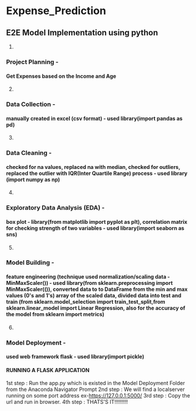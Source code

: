 # Expense_Prediction
## E2E Model Implementation using python
1)
### Project Planning - 
#### Get Expenses based on the Income and Age
2)
### Data Collection - 
#### manually created in excel (csv format) - used library(import pandas as pd)
3)
### Data Cleaning - 
#### checked for na values, replaced na with median, checked for outliers, replaced the outlier with IQR(Inter Quartile Range) process - used library (import numpy as np)
4)
### Exploratory Data Analysis (EDA) - 
#### box plot - library(from matplotlib import pyplot as plt), correlation matrix for checking strength of two variables - used library(import seaborn as sns)
5)
### Model Building - 
#### feature engineering (technique used normalization/scaling data - MinMaxScaler()) - used library(from sklearn.preprocessing import MinMaxScaler(()), converted data to to DataFrame from the min and max values (0's and 1's) array of the scaled data, divided data into test and train (from sklearn.model_selection import train_test_split,from sklearn.linear_model import Linear Regression, also for the accuracy of the model from sklearn import metrics)
6)
### Model Deployment - 
#### used web framework flask - used library(import pickle)

#### RUNNING A FLASK APPLICATION
1st step :  Run the app.py which is existed in the Model Deployment Folder from the Anaconda Navigator Prompt
2nd step :  We will find a localserver running on some port address ex-https://127.0.0.1:5000/
3rd step :  Copy the url and run in browser.
4th step :  THATS'S IT!!!!!!!!!
